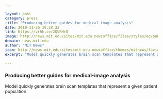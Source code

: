 ```yaml
---

layout: post
category: press
title: "Producing better guides for medical-image analysis"
date: 2019-11-26 19:28:22
link: https://vrhk.co/2QVRHr8
image: http://news.mit.edu/sites/mit.edu.newsoffice/files/styles/og/public/images/2019/Deformable-Template.jpg
domain: news.mit.edu
author: "MIT News"
icon: http://news.mit.edu/sites/mit.edu.newsoffice/themes/mitnews/favicon.ico
excerpt: "Model quickly generates brain scan templates that represent a given patient population."

---
```


### Producing better guides for medical-image analysis

Model quickly generates brain scan templates that represent a given patient population.